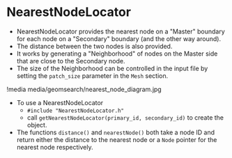 # NearestNodeLocator

- NearestNodeLocator provides the nearest node on a "Master" boundary for each node on a "Secondary" boundary (and the other way around).
- The distance between the two nodes is also provided.
- It works by generating a "Neighborhood" of nodes on the Master side that are close to the Secondary node.
- The size of the Neighborhood can be controlled in the input file by setting the `patch_size` parameter in the `Mesh` section.

!media media/geomsearch/nearest_node_diagram.jpg

- To use a NearestNodeLocator
    - `#include "NearestNodeLocator.h"`
    - call `getNearestNodeLocator(primary_id, secondary_id)` to create the object.
- The functions `distance()` and `nearestNode()` both take a node ID and return either the distance to the nearest node or a `Node` pointer for the nearest node respectively.
